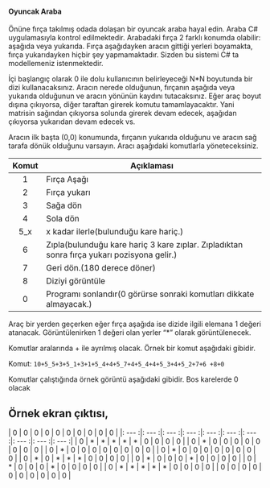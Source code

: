 #### Oyuncak Araba

Önüne fırça takılmış odada dolaşan bir oyuncak araba hayal edin. Araba C# uygulamasıyla kontrol edilmektedir. Arabadaki fırça 2 farklı konumda olabilir: aşağıda veya yukarıda. Fırça aşağıdayken aracın gittiği yerleri boyamakta, fırça yukarıdayken hiçbir şey yapmamaktadır. Sizden bu sistemi C# ta modellemeniz istenmektedir. 

İçi başlangıç olarak 0 ile dolu kullanıcının belirleyeceği N*N boyutunda  bir dizi kullanacaksınız. Aracın nerede olduğunun, fırçanın aşağıda veya yukarıda olduğunun ve aracın yönünün kaydını tutacaksınız. Eğer araç boyut dışına çıkıyorsa, diğer taraftan girerek komutu tamamlayacaktır. Yani matrisin sağından çıkıyorsa solunda girerek devam edecek, aşağıdan çıkıyorsa yukarıdan devam edecek vs.  

Aracın ilk başta (0,0) konumunda, fırçanın yukarıda olduğunu ve aracın sağ tarafa dönük olduğunu varsayın. Aracı aşağıdaki komutlarla yöneteceksiniz.

| Komut | Açıklaması |
| :-------------: | ------------- |
| 1 | Fırça Aşağı |
|2  | Fırça yukarı |
|3  | Sağa dön |
|4  | Sola dön |
|5_x| x kadar ilerle(bulunduğu kare hariç.) |
|6  | Zıpla(bulunduğu kare hariç  3 kare zıplar. Zıpladıktan sonra fırça yukarı pozisyona gelir.) |
|7  | Geri dön.(180 derece döner) |
|8  | Diziyi görüntüle |
|0  | Programı sonlandır(0 görürse sonraki komutları dikkate almayacak.) |

 

Araç bir yerden geçerken eğer fırça aşağıda ise dizide ilgili elemana 1 değeri atanacak. Görüntülenirken 1 değeri olan yerler “*” olarak görüntülenecek.

Komutlar aralarında + ile ayrılmış olacak. Örnek bir komut aşağıdaki gibidir.

Komut: `10+5_5+3+5_1+3+1+5_4+4+5_7+4+5_4+4+5_3+4+5_2+7+6 +8+0`

Komutlar çalıştığında örnek görüntü aşağıdaki gibidir. Bos karelerde 0 olacak

Örnek ekran çıktısı,
---

| 0 | 0 | 0 | 0 | 0 | 0 | 0 | 0 | 0 | 0 | 
|: ---  :|: --- :|: ---  :|: --- :|: ---  :|: --- :|: ---  :|: --- :|: ---  :|: --- :|
| 0 | * | * | * | * | * | 0 | 0 | 0 | 0 | 
| 0 | * | 0 | 0 | 0 | 0 | 0 | 0 | 0 | 0 | 
| 0 | * | 0 | 0 | 0 | 0 | 0 | 0 | 0 | 0 | 
| 0 | * | 0 | 0 | 0 | 0 | 0 | 0 | 0 | 0 | 
| 0 | * | 0 | * | * | * | 0 | 0 | 0 | 0 | 
| 0 | * | 0 | 0 | 0 | * | 0 | 0 | 0 | 0 | 
| 0 | * | 0 | 0 | 0 | * | 0 | 0 | 0 | 0 | 
| 0 | * | * | * | * | * | 0 | 0 | 0 | 0 | 
| 0 | 0 | 0 | 0 | 0 | 0 | 0 | 0 | 0 | 0 | 